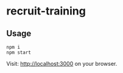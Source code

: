 # recruit-training

## Usage
```
npm i
npm start
```

Visit: [http://localhost:3000](http://localhost:3000) on your browser.
